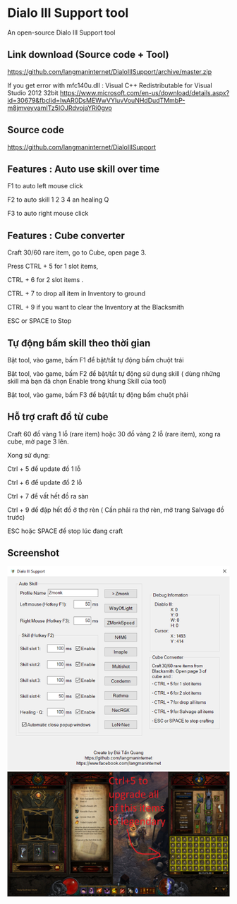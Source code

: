 # Dialo III Support tool
An open-source Dialo III Support tool

Link download (Source code + Tool)
------------
https://github.com/langmaninternet/DialoIIISupport/archive/master.zip


If you get error with mfc140u.dll : 
Visual C++ Redistributable for Visual Studio 2012 32bit
https://www.microsoft.com/en-us/download/details.aspx?id=30679&fbclid=IwAR0DsMEWwVYluvVouNHdDudTMmbP-m8jmveyvamITz5IOJRdvojaYRi0gvo


Source code
------------
https://github.com/langmaninternet/DialoIIISupport




Features : Auto use skill over time
------------

F1 to auto left mouse click

F2 to auto skill 1 2 3 4 an healing Q

F3 to auto right mouse click




Features : Cube converter
------------

Craft 30/60 rare item, go to Cube, open page 3. 

Press CTRL + 5 for 1 slot items,  

CTRL + 6 for 2 slot items .

CTRL + 7 to drop all item in Inventory to ground

CTRL + 9 if you want to clear the Inventory at the Blacksmith

ESC or SPACE to Stop 





Tự động bấm skill theo thời gian
------------

Bật tool, vào game, bấm F1 để bật/tắt tự động bấm chuột trái

Bật tool, vào game, bấm F2 để bật/tắt tự động sử dụng skill ( dùng những skill mà bạn đã chọn Enable trong khung Skill của tool) 

Bật tool, vào game, bấm F3 để bật/tắt tự động bấm chuột phải


Hỗ trợ craft đồ từ cube
------------
Craft 60 đồ vàng 1 lỗ (rare item) hoặc 30 đồ vàng 2 lỗ (rare item), xong ra cube, mở page 3 lên. 

Xong sử dụng:

 Ctrl + 5 để update đồ 1 lỗ
 
 Ctrl + 6 để update đồ 2 lỗ
 
 Ctrl + 7 để vất hết đồ ra sàn
 
 Ctrl + 9 để đập hết đồ ở thợ rèn ( Cần phải ra thợ rèn, mở trang Salvage đồ trước)
 
 ESC hoặc SPACE để stop lúc đang craft





Screenshot
------------
![](FinalRelease/Screen02.png)
![](FinalRelease/Cube02.png)
